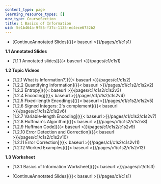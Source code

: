 ```yaml
---
content_type: page
learning_resource_types: []
ocw_type: CourseSection
title: 1 Basics of Information
uid: 5e1b464a-9f55-f37c-1135-ec4ece6732b2
---
```


*   [ContinueAnnotated Slides]({{< baseurl >}}/pages/c1/c1s1)

**1.1 Annotated Slides**

*   [1.1.1 Annotated slides]({{< baseurl >}}/pages/c1/c1s1)

**1.2 Topic Videos**

*   [1.2.1 What is Information?]({{< baseurl >}}/pages/c1/c1s2)
*   [1.2.2 Quantifying Information]({{< baseurl >}}/pages/c1/c1s2/c1s2v2)
*   [1.2.3 Entropy]({{< baseurl >}}/pages/c1/c1s2/c1s2v3)
*   [1.2.4 Encoding]({{< baseurl >}}/pages/c1/c1s2/c1s2v4)
*   [1.2.5 Fixed-length Encodings]({{< baseurl >}}/pages/c1/c1s2/c1s2v5)
*   [1.2.6 Signed Integers: 2's complement]({{< baseurl >}}/pages/c1/c1s2/c1s2v6)
*   [1.2.7 Variable-length Encoding]({{< baseurl >}}/pages/c1/c1s2/c1s2v7)
*   [1.2.8 Huffman's Algorithm]({{< baseurl >}}/pages/c1/c1s2/c1s2v8)
*   [1.2.9 Huffman Code]({{< baseurl >}}/pages/c1/c1s2/c1s2v9)
*   [1.2.10 Error Detection and Correction]({{< baseurl >}}/pages/c1/c1s2/c1s2v10)
*   [1.2.11 Error Correction]({{< baseurl >}}/pages/c1/c1s2/c1s2v11)
*   [1.2.12 Worked Examples]({{< baseurl >}}/pages/c1/c1s2/c1s2v12)

**1.3 Worksheet**

*   [1.3.1 Basics of Information Worksheet]({{< baseurl >}}/pages/c1/c1s3)

*   [ContinueAnnotated Slides]({{< baseurl >}}/pages/c1/c1s1)